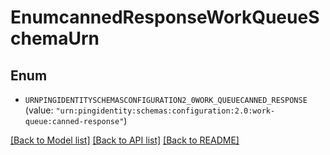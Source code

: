 # EnumcannedResponseWorkQueueSchemaUrn

## Enum


* `URNPINGIDENTITYSCHEMASCONFIGURATION2_0WORK_QUEUECANNED_RESPONSE` (value: `"urn:pingidentity:schemas:configuration:2.0:work-queue:canned-response"`)


[[Back to Model list]](../README.md#documentation-for-models) [[Back to API list]](../README.md#documentation-for-api-endpoints) [[Back to README]](../README.md)


